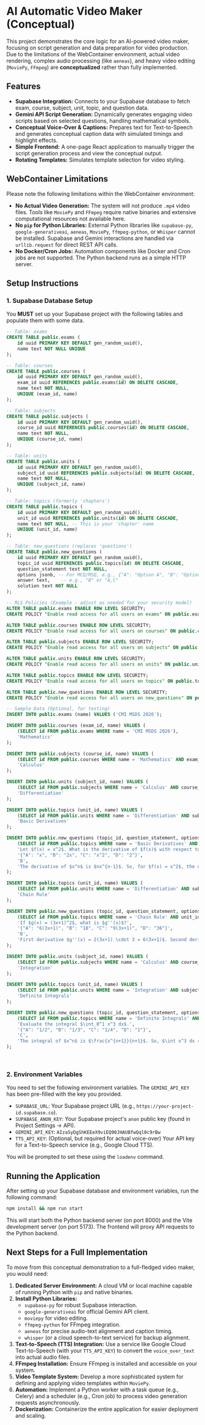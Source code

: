 # AI Automatic Video Maker (Conceptual)

This project demonstrates the core logic for an AI-powered video maker, focusing on script generation and data preparation for video production. Due to the limitations of the WebContainer environment, actual video rendering, complex audio processing (like `aeneas`), and heavy video editing (`MoviePy`, `FFmpeg`) are **conceptualized** rather than fully implemented.

## Features

*   **Supabase Integration:** Connects to your Supabase database to fetch exam, course, subject, unit, topic, and question data.
*   **Gemini API Script Generation:** Dynamically generates engaging video scripts based on selected questions, handling mathematical symbols.
*   **Conceptual Voice-Over & Captions:** Prepares text for Text-to-Speech and generates conceptual caption data with simulated timings and highlight effects.
*   **Simple Frontend:** A one-page React application to manually trigger the script generation process and view the conceptual output.
*   **Rotating Templates:** Simulates template selection for video styling.

## WebContainer Limitations

Please note the following limitations within the WebContainer environment:

*   **No Actual Video Generation:** The system will not produce `.mp4` video files. Tools like `MoviePy` and `FFmpeg` require native binaries and extensive computational resources not available here.
*   **No `pip` for Python Libraries:** External Python libraries like `supabase-py`, `google-generativeai`, `aeneas`, `MoviePy`, `ffmpeg-python`, or `Whisper` cannot be installed. Supabase and Gemini interactions are handled via `urllib.request` for direct REST API calls.
*   **No Docker/Cron Jobs:** Automation components like Docker and Cron jobs are not supported. The Python backend runs as a simple HTTP server.

## Setup Instructions

### 1. Supabase Database Setup

You **MUST** set up your Supabase project with the following tables and populate them with some data.

```sql
-- Table: exams
CREATE TABLE public.exams (
    id uuid PRIMARY KEY DEFAULT gen_random_uuid(),
    name text NOT NULL UNIQUE
);

-- Table: courses
CREATE TABLE public.courses (
    id uuid PRIMARY KEY DEFAULT gen_random_uuid(),
    exam_id uuid REFERENCES public.exams(id) ON DELETE CASCADE,
    name text NOT NULL,
    UNIQUE (exam_id, name)
);

-- Table: subjects
CREATE TABLE public.subjects (
    id uuid PRIMARY KEY DEFAULT gen_random_uuid(),
    course_id uuid REFERENCES public.courses(id) ON DELETE CASCADE,
    name text NOT NULL,
    UNIQUE (course_id, name)
);

-- Table: units
CREATE TABLE public.units (
    id uuid PRIMARY KEY DEFAULT gen_random_uuid(),
    subject_id uuid REFERENCES public.subjects(id) ON DELETE CASCADE,
    name text NOT NULL,
    UNIQUE (subject_id, name)
);

-- Table: topics (formerly 'chapters')
CREATE TABLE public.topics (
    id uuid PRIMARY KEY DEFAULT gen_random_uuid(),
    unit_id uuid REFERENCES public.units(id) ON DELETE CASCADE,
    name text NOT NULL, -- This is your 'chapter' name
    UNIQUE (unit_id, name)
);

-- Table: new_questions (replaces 'questions')
CREATE TABLE public.new_questions (
    id uuid PRIMARY KEY DEFAULT gen_random_uuid(),
    topic_id uuid REFERENCES public.topics(id) ON DELETE CASCADE,
    question_statement text NOT NULL,
    options jsonb, -- For MCQ/MSQ, e.g., {"A": "Option A", "B": "Option B", "C": "Option C", "D": "Option D"}
    answer text,    -- e.g., "B" or "A,C"
    solution text NOT NULL
);

-- RLS Policies (Example - adjust as needed for your security model)
ALTER TABLE public.exams ENABLE ROW LEVEL SECURITY;
CREATE POLICY "Enable read access for all users on exams" ON public.exams FOR SELECT USING (true);

ALTER TABLE public.courses ENABLE ROW LEVEL SECURITY;
CREATE POLICY "Enable read access for all users on courses" ON public.courses FOR SELECT USING (true);

ALTER TABLE public.subjects ENABLE ROW LEVEL SECURITY;
CREATE POLICY "Enable read access for all users on subjects" ON public.subjects FOR SELECT USING (true);

ALTER TABLE public.units ENABLE ROW LEVEL SECURITY;
CREATE POLICY "Enable read access for all users on units" ON public.units FOR SELECT USING (true);

ALTER TABLE public.topics ENABLE ROW LEVEL SECURITY;
CREATE POLICY "Enable read access for all users on topics" ON public.topics FOR SELECT USING (true);

ALTER TABLE public.new_questions ENABLE ROW LEVEL SECURITY;
CREATE POLICY "Enable read access for all users on new_questions" ON public.new_questions FOR SELECT USING (true);

-- Sample Data (Optional, for testing)
INSERT INTO public.exams (name) VALUES ('CMI MSDS 2026');

INSERT INTO public.courses (exam_id, name) VALUES (
    (SELECT id FROM public.exams WHERE name = 'CMI MSDS 2026'),
    'Mathematics'
);

INSERT INTO public.subjects (course_id, name) VALUES (
    (SELECT id FROM public.courses WHERE name = 'Mathematics' AND exam_id = (SELECT id FROM public.exams WHERE name = 'CMI MSDS 2026')),
    'Calculus'
);

INSERT INTO public.units (subject_id, name) VALUES (
    (SELECT id FROM public.subjects WHERE name = 'Calculus' AND course_id = (SELECT id FROM public.courses WHERE name = 'Mathematics' AND exam_id = (SELECT id FROM public.exams WHERE name = 'CMI MSDS 2026'))),
    'Differentiation'
);

INSERT INTO public.topics (unit_id, name) VALUES (
    (SELECT id FROM public.units WHERE name = 'Differentiation' AND subject_id = (SELECT id FROM public.subjects WHERE name = 'Calculus' AND course_id = (SELECT id FROM public.courses WHERE name = 'Mathematics' AND exam_id = (SELECT id FROM public.exams WHERE name = 'CMI MSDS 2026')))),
    'Basic Derivatives'
);

INSERT INTO public.new_questions (topic_id, question_statement, options, answer, solution) VALUES (
    (SELECT id FROM public.topics WHERE name = 'Basic Derivatives' AND unit_id = (SELECT id FROM public.units WHERE name = 'Differentiation' AND subject_id = (SELECT id FROM public.subjects WHERE name = 'Calculus' AND course_id = (SELECT id FROM public.courses WHERE name = 'Mathematics' AND exam_id = (SELECT id FROM public.exams WHERE name = 'CMI MSDS 2026'))))),
    'Let $f(x) = x^2$. What is the derivative of $f(x)$ with respect to $x$?',
    '{"A": "x", "B": "2x", "C": "x^2", "D": "2"}',
    'B',
    'The derivative of $x^n$ is $nx^{n-1}$. So, for $f(x) = x^2$, the derivative is $2x^{2-1} = 2x$.'
);

INSERT INTO public.topics (unit_id, name) VALUES (
    (SELECT id FROM public.units WHERE name = 'Differentiation' AND subject_id = (SELECT id FROM public.subjects WHERE name = 'Calculus' AND course_id = (SELECT id FROM public.courses WHERE name = 'Mathematics' AND exam_id = (SELECT id FROM public.exams WHERE name = 'CMI MSDS 2026')))),
    'Chain Rule'
);

INSERT INTO public.new_questions (topic_id, question_statement, options, answer, solution) VALUES (
    (SELECT id FROM public.topics WHERE name = 'Chain Rule' AND unit_id = (SELECT id FROM public.units WHERE name = 'Differentiation' AND subject_id = (SELECT id FROM public.subjects WHERE name = 'Calculus' AND course_id = (SELECT id FROM public.courses WHERE name = 'Mathematics' AND exam_id = (SELECT id FROM public.exams WHERE name = 'CMI MSDS 2026'))))),
    'If $g(x) = (3x+1)^2$, what is $g''(x)$?',
    '{"A": "6(3x+1)", "B": "18", "C": "9(3x+1)", "D": "36"}',
    'B',
    'First derivative $g''(x) = 2(3x+1) \cdot 3 = 6(3x+1)$. Second derivative $g''(x) = 6 \cdot 3 = 18$.'
);

INSERT INTO public.units (subject_id, name) VALUES (
    (SELECT id FROM public.subjects WHERE name = 'Calculus' AND course_id = (SELECT id FROM public.courses WHERE name = 'Mathematics' AND exam_id = (SELECT id FROM public.exams WHERE name = 'CMI MSDS 2026'))),
    'Integration'
);

INSERT INTO public.topics (unit_id, name) VALUES (
    (SELECT id FROM public.units WHERE name = 'Integration' AND subject_id = (SELECT id FROM public.subjects WHERE name = 'Calculus' AND course_id = (SELECT id FROM public.courses WHERE name = 'Mathematics' AND exam_id = (SELECT id FROM public.exams WHERE name = 'CMI MSDS 2026')))),
    'Definite Integrals'
);

INSERT INTO public.new_questions (topic_id, question_statement, options, answer, solution) VALUES (
    (SELECT id FROM public.topics WHERE name = 'Definite Integrals' AND unit_id = (SELECT id FROM public.units WHERE name = 'Integration' AND subject_id = (SELECT id FROM public.subjects WHERE name = 'Calculus' AND course_id = (SELECT id FROM public.courses WHERE name = 'Mathematics' AND exam_id = (SELECT id FROM public.exams WHERE name = 'CMI MSDS 2026'))))),
    'Evaluate the integral $\int_0^1 x^3 dx$.',
    '{"A": "1/2", "B": "1/3", "C": "1/4", "D": "1"}',
    'C',
    'The integral of $x^n$ is $\frac{x^{n+1}}{n+1}$. So, $\int x^3 dx = \frac{x^4}{4}$. Evaluating from 0 to 1 gives $\frac{1^4}{4} - \frac{0^4}{4} = \frac{1}{4}$.'
);
```

<br/>

### 2. Environment Variables

You need to set the following environment variables. The `GEMINI_API_KEY` has been pre-filled with the key you provided.

*   `SUPABASE_URL`: Your Supabase project URL (e.g., `https://your-project-id.supabase.co`).
*   `SUPABASE_ANON_KEY`: Your Supabase project's `anon` public key (found in Project Settings -> API).
*   `GEMINI_API_KEY`: `AIzaSyDgShKEEeX9viEQ90JHAUBfwQql0c9rBw`
*   `TTS_API_KEY`: (Optional, but required for actual voice-over) Your API key for a Text-to-Speech service (e.g., Google Cloud TTS).

You will be prompted to set these using the `loadenv` command.

## Running the Application

After setting up your Supabase database and environment variables, run the following command:

```bash
npm install && npm run start
```

This will start both the Python backend server (on port 8000) and the Vite development server (on port 5173). The frontend will proxy API requests to the Python backend.

## Next Steps for a Full Implementation

To move from this conceptual demonstration to a full-fledged video maker, you would need:

1.  **Dedicated Server Environment:** A cloud VM or local machine capable of running Python with `pip` and native binaries.
2.  **Install Python Libraries:**
    *   `supabase-py` for robust Supabase interaction.
    *   `google-generativeai` for official Gemini API client.
    *   `moviepy` for video editing.
    *   `ffmpeg-python` for FFmpeg integration.
    *   `aeneas` for precise audio-text alignment and caption timing.
    *   `whisper` (or a cloud speech-to-text service) for backup alignment.
3.  **Text-to-Speech (TTS) Integration:** Use a service like Google Cloud Text-to-Speech (with your `TTS_API_KEY`) to convert the `voice_over_text` into actual audio files.
4.  **FFmpeg Installation:** Ensure FFmpeg is installed and accessible on your system.
5.  **Video Template System:** Develop a more sophisticated system for defining and applying video templates within `MoviePy`.
6.  **Automation:** Implement a Python worker with a task queue (e.g., Celery) and a scheduler (e.g., Cron job) to process video generation requests asynchronously.
7.  **Dockerization:** Containerize the entire application for easier deployment and scaling.
